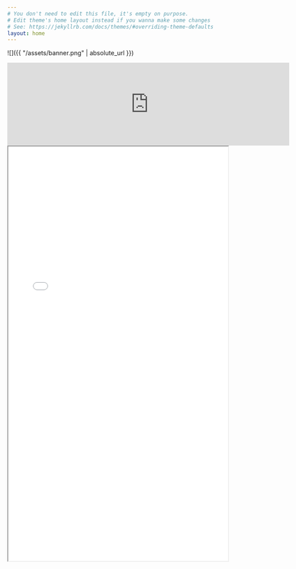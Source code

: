 ```yaml
---
# You don't need to edit this file, it's empty on purpose.
# Edit theme's home layout instead if you wanna make some changes
# See: https://jekyllrb.com/docs/themes/#overriding-theme-defaults
layout: home
---
```


![]({{ "/assets/banner.png" | absolute_url }})

<iframe src="https://store.steampowered.com/widget/1137910/" frameborder="0" width="646" height="190"></iframe>

<iframe src="/assets/resume.pdf" width="100%" height="950"></iframe>
